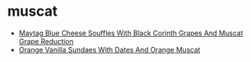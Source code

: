 # muscat

 * [Maytag Blue Cheese Souffles With Black Corinth Grapes And Muscat Grape Reduction](index/m/maytag-blue-cheese-souffles-with-black-corinth-grapes-and-muscat-grape-reduction-15619.json)
 * [Orange Vanilla Sundaes With Dates And Orange Muscat](index/o/orange-vanilla-sundaes-with-dates-and-orange-muscat-236751.json)

